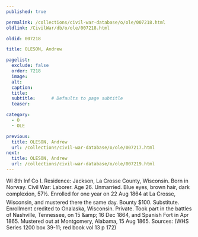 ```yaml
---
published: true

permalink: /collections/civil-war-database/o/ole/007218.html
oldlink: /CivilWar/db/o/ole/007218.html

oldid: 007218

title: OLESON, Andrew

pagelist:
  exclude: false
  order: 7218
  image: 
  alt:
  caption:
  title:
  subtitle:      # Defaults to page subtitle
  teaser:

category: 
  - O 
  - OLE

previous:
  title: OLESON, Andrew
  url: /collections/civil-war-database/o/ole/007217.html  
next:
  title: OLESON, Andrew
  url: /collections/civil-war-database/o/ole/007219.html   
---
```

WI 8th Inf Co I. Residence: Jackson, La Crosse County, Wisconsin. Born in Norway. Civil War: Laborer. Age 26. Unmarried. Blue eyes, brown hair, dark complexion, 5&#146;7&frac12;&#148;. Enrolled for one year on 22 Aug 1864 at La Crosse, Wisconsin, and mustered there the same day. Bounty $100. Substitute. Enrollment credited to Onalaska, Wisconsin. Private. Took part in the battles of Nashville, Tennessee, on 15 &amp;amp; 16 Dec 1864, and Spanish Fort in Apr 1865. Mustered out at Montgomery, Alabama, 15 Aug 1865. Sources: (WHS Series 1200 box 39-11; red book vol 13 p 172)